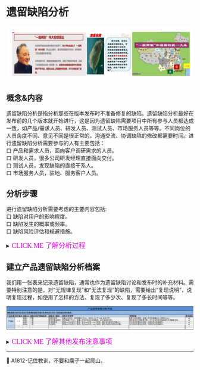 # 遗留缺陷分析

![](resFiles/home/主页遗留缺陷.png)

## 概念&内容

遗留缺陷分析是指分析那些在版本发布时不准备修复的缺陷。遗留缺陷分析最好在发布前的几个版本就开始进行，这是因为遗留缺陷需要项目中所有参与人员都达成一致，如产品/需求人员、研发人员、测试人员、市场服务人员等等。不同岗位的人员角度不同、意见不同是很正常的，沟通交流、协调缺陷的修改都需要时间。进行遗留缺陷分析需要参与的人有主要包括：</br>
口 产品和需求人员，面向客户调研需求的人员。</br>
口 研发人员，很多公司研发经理直接面向交付。</br>
口 测试人员，发现缺陷的直接干系人。</br>
口 市场服务人员，驻地、服务客户人员。</br>


## 分析步骤

进行遗留缺陷分析需要考虑的主要内容包括:</br>
口 缺陷对用户的影响程度。</br>
口 缺陷发生的概率或频率。</br>
口 缺陷风险评估和规避措施。</br>

<details>
<summary><font color="#dd00dd" size="4" face="楷体"> CLICK ME 了解分析过程</font></summary>

#### 1.明确 缺陷对用户的影响程度

明确缺陷对用户的影响程度是判定缺陷是否可以遗留的直接依据。缺陷对用户的影响程度是指缺陷在用户环境发生后会对用户造成怎样的影响。缺陷对用户的影响程度可以使用问题的[严重级别来定义](books/测试基础定义-缺陷严重级别定义.md)。

#### 2.明确 缺陷发生的概率

缺陷发生的概率是指缺陷在用户环境中发生的概率，不过在实际项目中，缺陷发生的概率往往是缺陷在测试环境中出现的概率。很多人错误的认为缺陷的发生概率越高严重级别就越高，初一看好像很有道理，其实不然，这是完全不同的两个概念。
	<table>
		<tr>
			<th>缺陷发生概率</th>
			<th>定义&描述</th>
		</tr>
		<tr>
			<td>有条件必现</td>
			<td>缺陷在测试环境中，按照特定的步骤，每次都能必然复现。</td>
		</tr>
		<tr>
			<td>有条件概率复现</td>
			<td>缺陷在测试环境中，不会每次都复现，但按照特定的操作步骤出现的概率很大。</td>
		</tr>
		<tr>
			<td>无规律复现</td>
			<td>测试人员无法明确缺陷复现的步骤，但缺陷可以在测试环境中无规律出现。</td>
		</tr>
		<tr>
			<td>无法复现</td>
			<td>测试人员无法明确缺陷复现的步骤，且缺陷已无再出现。</td>
		</tr>
	</table>

#### 3.明确 缺陷风险和规避措施

判断缺陷是否可以遗留，其实就是对缺陷进行风险评估。我们可以使用[风险评估方法](books/风险分析技术-概述.md)，来初步筛选出哪些缺陷可以遗留。对那些初步确认是可以遗留的缺陷，需要制订缺陷的规避措施-所谓规避措施，其实就是指一种风险应对措施，如果最终没有合适的规避措施，那么缺陷也就不可以遗留。下面是一些可供参考的思路：</br>
口 系统提供了其他可替代的功能。</br>
口 系统在配置上给出限制，避免用户触发bug</br>
口 系统给出了明确的提示(包括资料手册等)。</br>

原则上，满足下述条件的缺陷不应该成为遗留缺陷：</br>
口 “致命”缺陷不应该作为遗留缺陷。</br>
口 没有“规避措施”的“严重缺陷”不应该遗留。</br>

</details>

## 建立产品遗留缺陷分析档案

我们用一张表来记录遗留缺陷，通常也作为遗留缺陷讨论和发布时的补充材料。需要特别注意的是，对“无规律复现”和“无法复现”的缺陷，需要给出“复现说明”，说明复现过程，如使用了怎样的方法、复现了多少次、复现了多长时间等等。

![](resFiles/r3/产品遗留缺陷分析档案.jpg)


<details>
<summary><font color="#dd00dd" size="4" face="楷体"> CLICK ME 了解其他发布注意事项</font></summary>

### 1.临近发布时的缺陷修复策略

我们在确定遗留缺陷的过程中,一方面,由于不同人员对缺陷遗留的标准可能会有差别,难免又会临时决定要修改合入一些缺陷。另一方面,越到临近发布的时候,越需要控制缺陷修复的数量。以免引入更严重的问题得不偿失。

### 2.非必然重现bug的处理方式

在进行遗留缺陷分析时,我们讨论了缺陷发生的概率,对那些非必然重现的bug(指“无规律重现”和“无法重现”的bug),也需要定期进行跟踪和处理。
在实际项目中,我们常常发现一些开发人员和测试人员对非必然重现bug的处理存在问题,如：</br>
口 一些开发人员认为问题不能复现,即使测试提交了bug也无法修改,提出来也没用,需要测试人员找到复现的条件后才能提bug。</br>
口 一些测试人员遇到非必然重现问题时,认为出现概率很小,可以不提bug。</br>
口 一些开发人员认为非必然重现问题如果经过一两个测试版本都没有出现,就可以关闭</br>

上面的这些处理方式都是错误的。这就需要软件测试架构师和测试经理、开发代表等在测试团队、开发团队中对非必然重现的问题达成共识:</br>
口 测试人员发现非必然重现的bug,也需要提bug。但是需要特别做好问题的记录,并在问题出现的第一时间找开发人员定位。</br>
口 Bug复现不仅仅是测试人员的工作,开发人员和测试人员可以一起复现bug</br>
口 未复现的bug不应该随便关闭。</br>

对最后一点,那些一直未能复现的bug,需要软件测试架构师定期将这些bug汇总,选择优先级高的缺陷,
组织开发人员和测试人员专门投入到复现问题,如果经过这样的专门复现依然不能复现，可以降低问题的优先级，直到bug的优先级降至最低，该bug才可以关闭或者挂起。

在项目前期，对非必然重现bug的跟踪周期可以稍长一些，越到了项目后期，越要加强对非必然重现bug的跟踪和复现工作。

</details>



* * *
:bug: A1812-记住教训，不要和瘸子一起爬山。
